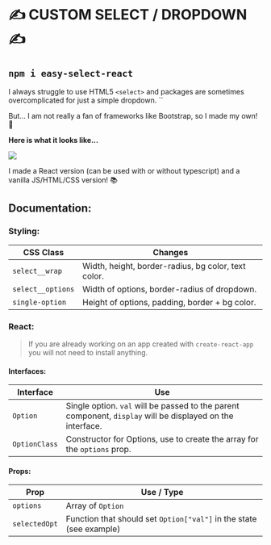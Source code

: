 # ✍️ CUSTOM SELECT / DROPDOWN ✍️

## ``` npm i easy-select-react ```


I always struggle to use HTML5 `<select>` and packages are sometimes overcomplicated for just a simple dropdown. ``

But... I am not really a fan of frameworks like Bootstrap, so I made my own! 👻

**Here is what it looks like...**

<img src="https://i.ibb.co/ygqhtLg/immagine-2021-08-27-150730.png"/>

I made a React version (can be used with or without typescript) and a vanilla JS/HTML/CSS version! 📚

## Documentation: 

### **Styling**:

| CSS Class         | Changes |
| ----------------- | --------------------------------------------------- |
| `select__wrap`    | Width, height, border-radius, bg color, text color. |
| `select__options` | Width of options, border-radius of dropdown.        |
| `single-option`  | Height of options, padding, border + bg color.      |

### **React**:

> If you are already working on an app created with `create-react-app` you will not need to install anything. 

#### Interfaces: 
| Interface     | Use                                                 |
| ------------- | --------------------------------------------------- |
| `Option`      | Single option. `val` will be passed to the parent component, `display` will be displayed on the interface. |
| `OptionClass` | Constructor for Options, use to create the array for the `options` prop.        |

#### Props:
| Prop              | Use / Type                                          |
| ----------------- | --------------------------------------------------- |
| `options`         | Array of `Option`     |
| `selectedOpt`     | Function that should set `Option["val"]` in the state (see example)       |

